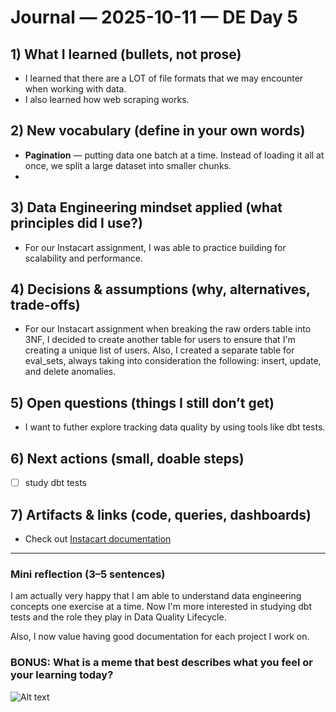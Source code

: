 # Journal — 2025-10-11 — DE Day 5

## 1) What I learned (bullets, not prose)
- I learned that there are a LOT of file formats that we may encounter when working with data. 
- I also learned how web scraping works.

## 2) New vocabulary (define in your own words)
- **Pagination** — putting data one batch at a time. Instead of loading it all at once, we split a large dataset into smaller chunks.
- 

## 3) Data Engineering mindset applied (what principles did I use?)
- For our Instacart assignment, I was able to practice building for scalability and performance. 

## 4) Decisions & assumptions (why, alternatives, trade-offs)
- For our Instacart assignment when breaking the raw orders table into 3NF, I decided to create another table for users to ensure that I'm creating a unique list of users. Also, I created a separate table for eval_sets, always taking into consideration the following: insert, update, and delete anomalies.

## 5) Open questions (things I still don’t get)
- I want to futher explore tracking data quality by using tools like dbt tests.

## 6) Next actions (small, doable steps)
- [ ] study dbt tests

## 7) Artifacts & links (code, queries, dashboards)
- Check out [Instacart documentation](https://github.com/df-ftw/instacart_grp6/blob/main/instacart%20documentation/instacart_group6.md)

---

### Mini reflection (3–5 sentences)
I am actually very happy that I am able to understand data engineering concepts one exercise at a time. Now I'm more interested in studying dbt tests and the role they play in Data Quality Lifecycle. 

Also, I now value having good documentation for each project I work on.

### BONUS: What is a meme that best describes what you feel or your learning today?

![Alt text](../assets/meme-day-5 "data engineer enables data scientists?")
